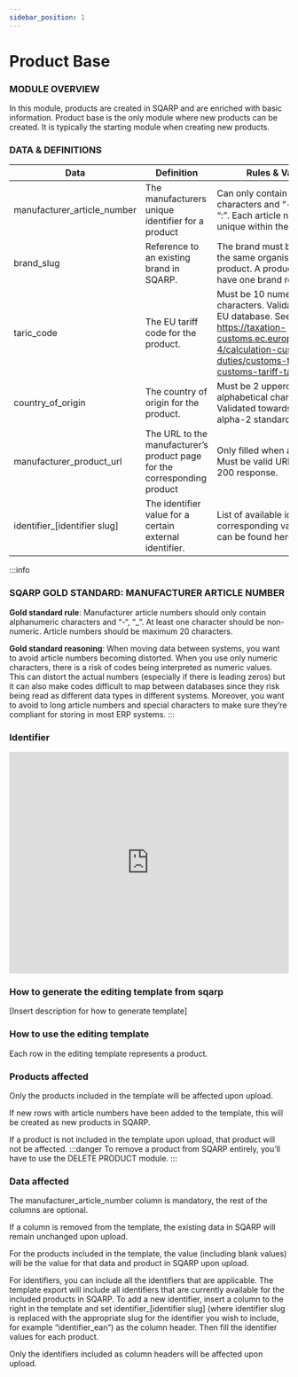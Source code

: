 ```yaml
---
sidebar_position: 1
---
```

# Product Base

### MODULE OVERVIEW

In this module, products are created in SQARP and are enriched with basic information. Product base is the only module where new products can be created. It is typically the starting module when creating new products.

### DATA & DEFINITIONS

| Data | Definition | Rules & Validation |
| --- | --- | --- |
| manufacturer_article_number | The manufacturers unique identifier for a product | Can only contain alphanumerical characters and “-“, “_”, “/”, ”.”, “:”. Each article number must be unique within the organisation. |
| brand_slug | Reference to an existing brand in SQARP. | The brand must be owned by the same organisation as the product. A product can only have one brand reference. |
| taric_code | The EU tariff code for the product. | Must be 10 numerical characters. Validated towards EU database. See https://taxation-customs.ec.europa.eu/customs-4/calculation-customs-duties/customs-tariff/eu-customs-tariff-taric_en |
| country_of_origin | The country of origin for the product. | Must be 2 uppercased alphabetical characters. Validated towards ISO 3166-1 alpha-2 standard. |
| manufacturer_product_url | The URL to the manufacturer’s product page for the corresponding product | Only filled when applicable. Must be valid URL. Validated for 200 response. |
| identifier_[identifier slug] | The identifier value for a certain external identifier. | List of available identifiers and corresponding validation rules can be found here. |

:::info
### SQARP GOLD STANDARD: MANUFACTURER ARTICLE NUMBER

**Gold standard rule**: Manufacturer article numbers should only contain alphanumeric characters and “-“, “_”. At least one character should be non-numeric. Article numbers should be maximum 20 characters.

**Gold standard reasoning**: When moving data between systems, you want to avoid article numbers becoming distorted. When you use only numeric characters, there is a risk of codes being interpreted as numeric values. This can distort the actual numbers (especially if there is leading zeros) but it can also make codes difficult to map between databases since they risk being read as different data types in different systems. Moreover, you want to avoid to long article numbers and special characters to make sure they’re compliant for storing in most ERP systems.
:::

### Identifier

<iframe width="100%" height="400" src="https://sqarp.retool.com/embedded/public/4082b842-e128-4fe6-a3e9-513074a43181" frameborder="0" allow="accelerometer; autoplay; encrypted-media; gyroscope; picture-in-picture" allowfullscreen></iframe>

### How to generate the editing template from sqarp

[Insert description for how to generate template]

### How to use the editing template

Each row in the editing template represents a product.

### Products affected

Only the products included in the template will be affected upon upload.

If new rows with article numbers have been added to the template, this will be created as new products in SQARP.

If a product is not included in the template upon upload, that product will not be affected.
:::danger
To remove a product from SQARP entirely, you’ll have to use the DELETE PRODUCT module.
:::
### Data affected

The manufacturer_article_number column is mandatory, the rest of the columns are optional.

If a column is removed from the template, the existing data in SQARP will remain unchanged upon upload.

For the products included in the template, the value (including blank values) will be the value for that data and product in SQARP upon upload.

For identifiers, you can include all the identifiers that are applicable. The template export will include all identifiers that are currently available for the included products in SQARP. To add a new identifier, insert a column to the right in the template and set identifier_[identifier slug] (where identifier slug is replaced with the appropriate slug for the identifier you wish to include, for example “identifier_ean”) as the column header. Then fill the identifier values for each product.

Only the identifiers included as column headers will be affected upon upload.